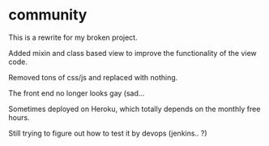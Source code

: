 # community

This is a rewrite for my broken project.

Added mixin and class based view to improve the functionality of the view code.

Removed tons of css/js and replaced with nothing.

The front end no longer looks gay (sad...

Sometimes deployed on Heroku, which totally depends on the monthly free hours.


Still trying to figure out how to test it by devops (jenkins.. ?)
